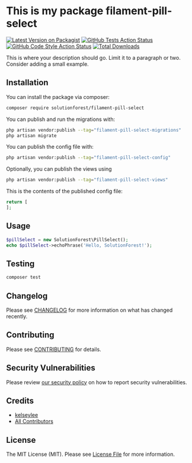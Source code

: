 # This is my package filament-pill-select

[![Latest Version on Packagist](https://img.shields.io/packagist/v/solutionforest/filament-pill-select.svg?style=flat-square)](https://packagist.org/packages/solutionforest/filament-pill-select)
[![GitHub Tests Action Status](https://img.shields.io/github/actions/workflow/status/solutionforest/filament-pill-select/run-tests.yml?branch=main&label=tests&style=flat-square)](https://github.com/solutionforest/filament-pill-select/actions?query=workflow%3Arun-tests+branch%3Amain)
[![GitHub Code Style Action Status](https://img.shields.io/github/actions/workflow/status/solutionforest/filament-pill-select/fix-php-code-style-issues.yml?branch=main&label=code%20style&style=flat-square)](https://github.com/solutionforest/filament-pill-select/actions?query=workflow%3A"Fix+PHP+code+style+issues"+branch%3Amain)
[![Total Downloads](https://img.shields.io/packagist/dt/solutionforest/filament-pill-select.svg?style=flat-square)](https://packagist.org/packages/solutionforest/filament-pill-select)



This is where your description should go. Limit it to a paragraph or two. Consider adding a small example.

## Installation

You can install the package via composer:

```bash
composer require solutionforest/filament-pill-select
```

You can publish and run the migrations with:

```bash
php artisan vendor:publish --tag="filament-pill-select-migrations"
php artisan migrate
```

You can publish the config file with:

```bash
php artisan vendor:publish --tag="filament-pill-select-config"
```

Optionally, you can publish the views using

```bash
php artisan vendor:publish --tag="filament-pill-select-views"
```

This is the contents of the published config file:

```php
return [
];
```

## Usage

```php
$pillSelect = new SolutionForest\PillSelect();
echo $pillSelect->echoPhrase('Hello, SolutionForest!');
```

## Testing

```bash
composer test
```

## Changelog

Please see [CHANGELOG](CHANGELOG.md) for more information on what has changed recently.

## Contributing

Please see [CONTRIBUTING](.github/CONTRIBUTING.md) for details.

## Security Vulnerabilities

Please review [our security policy](../../security/policy) on how to report security vulnerabilities.

## Credits

- [kelseylee](https://github.com/solutionforest)
- [All Contributors](../../contributors)

## License

The MIT License (MIT). Please see [License File](LICENSE.md) for more information.
